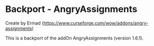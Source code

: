 # Backport - AngryAssignments
Create by Ermad (https://www.curseforge.com/wow/addons/angry-assignments)

This is a backport of the addOn AngryAssignments (version 1.6.1).
